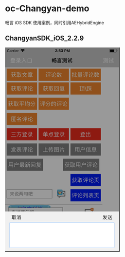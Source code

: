 # oc-Changyan-demo

畅言 iOS SDK 使用案例，同时引用AEHybridEngine

## ChangyanSDK_iOS_2.2.9

![](ChangyanSDK_iOS_2.2.9/demo.png)
